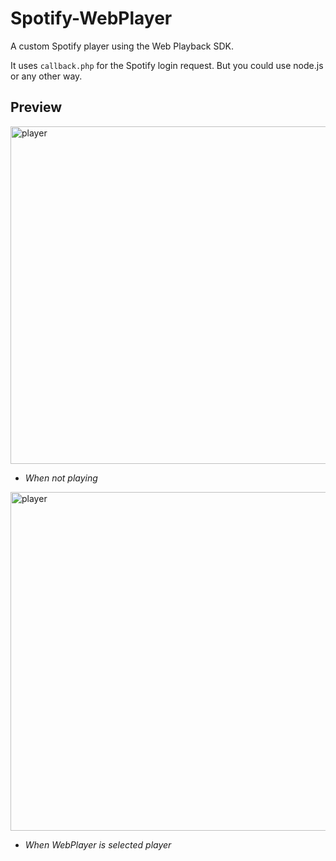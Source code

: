 # Spotify-WebPlayer
A custom Spotify player using the Web Playback SDK.

It uses `callback.php` for the Spotify login request. But you could use node.js or any other way.

## Preview

<img src="https://github.com/user-attachments/assets/0aa4d85b-52be-41ea-9cf9-f5e0a7e9730d" width="540" alt="player"><br>
- *When not playing*

<img src="https://github.com/user-attachments/assets/f984b10d-5e8f-4f32-a373-b2d302ba906e" width="542" alt="player" ><br>
- *When WebPlayer is selected player*
